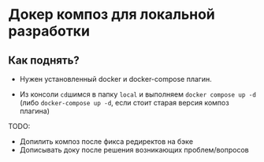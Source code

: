 # Докер композ для локальной разработки

## Как поднять?

- Нужен установленный docker и docker-compose плагин.

- Из консоли `cd`шимся в папку `local` и выполняем `docker compose up -d` (либо `docker-compose up -d`, если стоит старая версия композ плагина)

TODO:
- Допилить композ после фикса редиректов на бэке
- Дописывать доку после решения возникающих проблем/вопросов